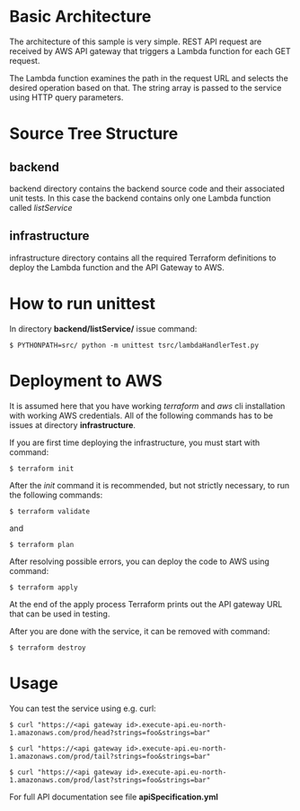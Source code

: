 
# Basic Architecture

The architecture of this sample is very simple. REST API request are received by AWS API gateway that triggers a Lambda function for each GET request. 

The Lambda function examines the path in the request URL and selects the desired operation based on that. The string array is passed to the service using HTTP query parameters.

# Source Tree Structure

## backend

backend directory contains the backend source code and their associated unit tests. In this case the backend contains only one Lambda function called *listService*

## infrastructure

infrastructure directory contains all the required Terraform definitions to deploy the Lambda function and the API Gateway to AWS.

# How to run unittest

In directory **backend/listService/** issue command:

``$ PYTHONPATH=src/ python -m unittest tsrc/lambdaHandlerTest.py``

# Deployment to AWS

It is assumed here that you have working *terraform* and *aws* cli installation with working AWS credentials. All of the following commands has to be issues at directory **infrastructure**.

If you are first time deploying the infrastructure, you must start with command:

``$ terraform init``

After the *init* command it is recommended, but not strictly necessary, to run the following commands:

``$ terraform validate``

and

``$ terraform plan``

After resolving possible errors, you can deploy the code to AWS using command:

``$ terraform apply``

At the end of the apply process Terraform prints out the API gateway URL that can be used in testing.

After you are done with the service, it can be removed with command:

``$ terraform destroy``

# Usage

You can test the service using e.g. curl:


``$ curl "https://<api gateway id>.execute-api.eu-north-1.amazonaws.com/prod/head?strings=foo&strings=bar"``

``$ curl "https://<api gateway id>.execute-api.eu-north-1.amazonaws.com/prod/tail?strings=foo&strings=bar"``

``$ curl "https://<api gateway id>.execute-api.eu-north-1.amazonaws.com/prod/last?strings=foo&strings=bar"``

For full API documentation see file **apiSpecification.yml**
